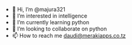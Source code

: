 - 👋 Hi, I’m @majura321
- 👀 I’m interested in intelligence 
- 🌱 I’m currently learning python 
- 💞️ I’m looking to collaborate on python 
- 📫 How to reach me daudi@merakiapps.co.tz

<!---
majura321/majura321 is a ✨ special ✨ repository because its `README.md` (this file) appears on your GitHub profile.
You can click the Preview link to take a look at your changes.
--->
